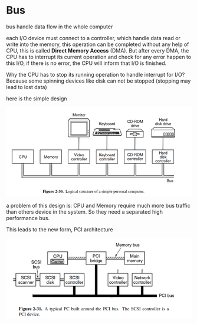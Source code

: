 # Bus

bus handle data flow in the whole computer

each I/O device must connect to a controller, which handle data read or write into the memory, this operation can be completed without any help of CPU, this is called **Direct Memory Access** (DMA). But after every DMA, the CPU has to interrupt its current operation and check for any error happen to this I/O, if there is no error, the CPU will inform that I/O is finished. 

Why the CPU has to stop its running operation to handle interrupt for I/O? Because some spinning devices like disk can not be stopped (stopping may lead to lost data)

here is the simple design

![](2023-06-05-17-02-06.png)

a problem of this design is: CPU and Memory require much more bus traffic than others device in the system. So they need a separated high performance bus.

This leads to the new form, PCI architecture

![](2023-06-05-17-07-42.png)

